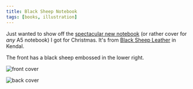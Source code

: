 ```yaml
---
title: Black Sheep Notebook
tags: [books, illustration]
---
```


Just wanted to show off the <a href="https://www.blacksheepleather.co.uk/product/black-sheep-notebook-cover/">spectacular new notebook</a> (or rather cover for _any_ A5 notebook) I
got for Christmas. It's from <a href="https://www.blacksheepleather.co.uk/">Black Sheep Leather</a> in Kendal.

The front has a black sheep embossed in the lower right.

![front cover](/assets/img/posts/black-sheep-notebook/notebook-front.png)

![back cover](/assets/img/posts/black-sheep-notebook/notebook-back.png)
